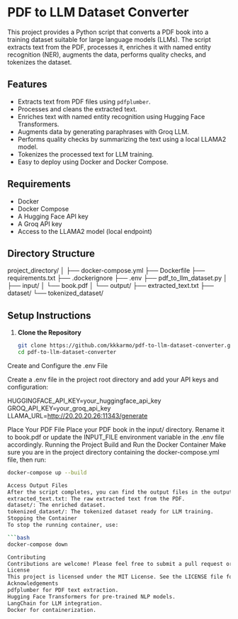 # PDF to LLM Dataset Converter

This project provides a Python script that converts a PDF book into a training dataset suitable for large language models (LLMs). The script extracts text from the PDF, processes it, enriches it with named entity recognition (NER), augments the data, performs quality checks, and tokenizes the dataset.

## Features

- Extracts text from PDF files using `pdfplumber`.
- Processes and cleans the extracted text.
- Enriches text with named entity recognition using Hugging Face Transformers.
- Augments data by generating paraphrases with Groq LLM.
- Performs quality checks by summarizing the text using a local LLAMA2 model.
- Tokenizes the processed text for LLM training.
- Easy to deploy using Docker and Docker Compose.

## Requirements

- Docker
- Docker Compose
- A Hugging Face API key
- A Groq API key
- Access to the LLAMA2 model (local endpoint)

## Directory Structure


project_directory/
│
├── docker-compose.yml
├── Dockerfile
├── requirements.txt
├── .dockerignore
├── .env
├── pdf_to_llm_dataset.py
│
├── input/
│ └── book.pdf
│
└── output/
├── extracted_text.txt
├── dataset/
└── tokenized_dataset/

## Setup Instructions

1. **Clone the Repository**

   ```bash
   git clone https://github.com/kkkarmo/pdf-to-llm-dataset-converter.git
   cd pdf-to-llm-dataset-converter

Create and Configure the .env File

Create a .env file in the project root directory and add your API keys and configuration:


HUGGINGFACE_API_KEY=your_huggingface_api_key
GROQ_API_KEY=your_groq_api_key
LLAMA_URL=http://20.20.20.26:11343/generate

Place Your PDF File
Place your PDF book in the input/ directory. Rename it to book.pdf or update the INPUT_FILE environment variable in the .env file accordingly.
Running the Project
Build and Run the Docker Container
Make sure you are in the project directory containing the docker-compose.yml file, then run:

```bash
docker-compose up --build

Access Output Files
After the script completes, you can find the output files in the output/ directory. This includes:
extracted_text.txt: The raw extracted text from the PDF.
dataset/: The enriched dataset.
tokenized_dataset/: The tokenized dataset ready for LLM training.
Stopping the Container
To stop the running container, use:

```bash
docker-compose down

Contributing
Contributions are welcome! Please feel free to submit a pull request or open an issue if you find any bugs or have suggestions for improvements.
License
This project is licensed under the MIT License. See the LICENSE file for more details.
Acknowledgements
pdfplumber for PDF text extraction.
Hugging Face Transformers for pre-trained NLP models.
LangChain for LLM integration.
Docker for containerization.
